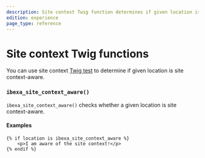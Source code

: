 ```yaml
---
description: Site context Twig function determines if given location is site context-aware.
edition: experience
page_type: reference
---
```


# Site context Twig functions

You can use site context [Twig test](https://twig.symfony.com/doc/3.x/tests/index.html) to determine if given location is site context-aware.

### `ibexa_site_context_aware()`

`ibexa_site_context_aware()` checks whether a given location is site context-aware.

#### Examples

``` html+twig
{% if location is ibexa_site_context_aware %}
    <p>I am aware of the site context!</p>
{% endif %}
```